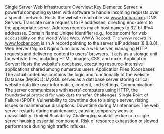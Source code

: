 Single Server Web Infrastructure Overview:
Key Elements:
Server:
A powerful computing system with software to handle incoming requests over a specific network.
Hosts the website reachable via www.foobar.com.
DNS Servers:
Translate name requests to IP addresses, directing end-users to the appropriate server.
Address records match host names to 32-bit IPv4 addresses.
Domain Name:
Unique identifier (e.g., foobar.com) for web accessibility on the World Wide Web.
WWW Record:
The www record in www.foobar.com is an A record pointing to the server's IP address (8.8.8.8).
Web Server (Nginx):
Nginx functions as a web server, managing HTTP requests and delivering content to users' browsers.
It acts as a storage unit for website files, including HTML, images, CSS, and more.
Application Server:
Hosts the website's codebase, executing resource-intensive applications shared among numerous users.
Application Files (Codebase):
The actual codebase contains the logic and functionality of the website.
Database (MySQL):
MySQL serves as a database server storing critical website data like user information, content, and settings.
Communication:
The server communicates with users' computers using HTTP, the foundational protocol for web data transfer.
Challenges:
Single Point of Failure (SPOF):
Vulnerability to downtime due to a single server, risking issues or maintenance disruptions.
Downtime during Maintenance:
The web server restarts during maintenance, causing temporary website unavailability.
Limited Scalability:
Challenging scalability due to a single server housing essential component.
Risk of resource exhaustion or slowed performance during high traffic influxes.
